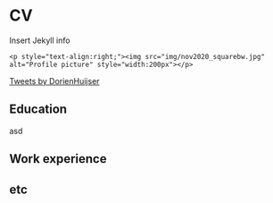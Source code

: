 # CV

Insert Jekyll info



<html><head>

<html>
    <head>
        <meta name="viewport" content="width-device-width, initial-scale=1"></meta>
        <style>
            img{border-radius: 50%;}
        </style>
    </head>
</html>

<html>
<body>

    <p style="text-align:right;"><img src="img/nov2020_squarebw.jpg" alt="Profile picture" style="width:200px"></p>
<a class="twitter-timeline" data-lang="en" data-width="250" data-height="350" data-theme="light" href="https://twitter.com/DorienHuijser?ref_src=twsrc%5Etfw">Tweets by DorienHuijser</a> <script async src="https://platform.twitter.com/widgets.js" charset="utf-8"></script>

## Education

asd



## Work experience



## etc





</body>    
</html>